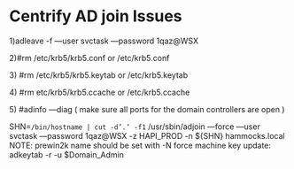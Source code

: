 # Centrify AD join Issues

1\)adleave -f —user svctask —password 1qaz@WSX

2\)\#rm /etc/krb5/krb5.conf or /etc/krb5.conf

3\) \#rm /etc/krb5/krb5.keytab or /etc/krb5.keytab

4\) \#rm etc/krb5/krb5.ccache or /etc/krb5.ccache

5\) \#adinfo —diag \( make sure all ports for the domain controllers are open \)

SHN=`/bin/hostname | cut -d’.’ -f1` /usr/sbin/adjoin —force —user svctask —password 1qaz@WSX -z HAPI\_PROD -n ${SHN} hammocks.local NOTE: prewin2k name should be set with -N force machine key update: adkeytab -r -u $Domain\_Admin

